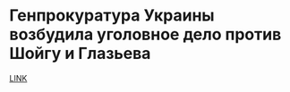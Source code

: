 # Генпрокуратура Украины возбудила уголовное дело против Шойгу и Глазьева



[LINK](https://varlamov.ru/1907473.html)